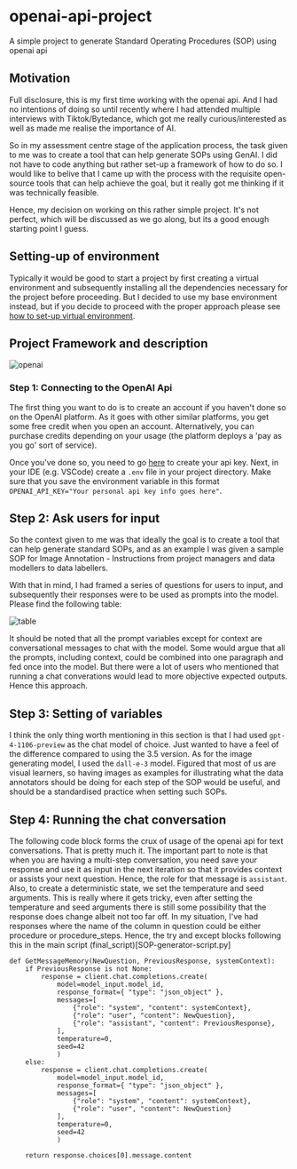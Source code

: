 # openai-api-project
A simple project to generate Standard Operating Procedures (SOP) using openai api

## Motivation
Full disclosure, this is my first time working with the openai api. And I had no intentions of doing so until recently where I had attended multiple interviews with Tiktok/Bytedance, which got me really curious/interested as well as made me realise the importance of AI.

So in my assessment centre stage of the application process, the task given to me was to create a tool that can help generate SOPs using GenAI. I did not have to code anything but rather set-up a framework of how to do so. I would like to belive that I came up with the process with the requisite open-source tools that can help achieve the goal, but it really got me thinking if it was technically feasible.

Hence, my decision on working on this rather simple project. It's not perfect, which will be discussed as we go along, but its a good enough starting point I guess.

## Setting-up of environment

Typically it would be good to start a project by first creating a virtual environment and subsequently installing all the dependencies necessary for the project before proceeding. But I decided to use my base environment instead, but if you decide to proceed with the proper approach please see [how to set-up virtual environment](https://github.com/peterchettiar/personal-projects?tab=readme-ov-file#2-setting-up-a-new-environment).

## Project Framework and description

![openai](https://github.com/peterchettiar/openai-api-project/assets/89821181/e472585b-7cbc-4c25-8765-ed440a3ad111)

### Step 1: Connecting to the OpenAI Api

The first thing you want to do is to create an account if you haven't done so on the OpenAI platform. As it goes with other similar platforms, you get some free credit when you open an account. Alternatively, you can purchase credits depending on your usage (the platform deploys a 'pay as you go' sort of service). 

Once you've done so, you need to go [here](https://platform.openai.com/api-keys) to create your api key. Next, in your IDE (e.g. VSCode) create a `.env` file in your project directory. Make sure that you save the environment variable in this format `OPENAI_API_KEY="Your personal api key info goes here"`.

## Step 2: Ask users for input

So the context given to me was that ideally the goal is to create a tool that can help generate standard SOPs, and as an example I was given a sample SOP for Image Annotation - Instructions from project managers and data modellers to data labellers. 

With that in mind, I had framed a series of questions for users to input, and subsequently their responses were to be used as prompts into the model. Please find the following table:

![table](https://github.com/peterchettiar/openai-api-project/assets/89821181/8a1a8395-3934-4336-aba9-7ca42c80c3d5)

It should be noted that all the prompt variables except for context are conversational messages to chat with the model. Some would argue that all the prompts, including context, could be combined into one paragraph and fed once into the model. But there were a lot of users who mentioned that running a chat converations would lead to more objective expected outputs. Hence this approach.

## Step 3: Setting of variables

I think the only thing worth mentioning in this section is that I had used `gpt-4-1106-preview` as the chat model of choice. Just wanted to have a feel of the difference compared to using the 3.5 version. As for the image generating model, I used the `dall-e-3` model. Figured that most of us are visual learners, so having images as examples for illustrating what the data annotators should be doing for each step of the SOP would be useful, and should be a standardised practice when setting such SOPs.

## Step 4: Running the chat conversation

The following code block forms the crux of usage of the openai api for text conversations. That is pretty much it. The important part to note is that when you are having a multi-step conversation, you need save your response and use it as input in the next iteration so that it provides context or assists your next question. Hence, the role for that message is `assistant`. Also, to create a deterministic state, we set the temperature and seed arguments. This is really where it gets tricky, even after setting the temperature and seed arguments there is still some possibility that the response does change albeit not too far off. In my situation, I've had responses where the name of the column in question could be either procedure or procedure_steps. Hence, the try and except blocks following this in the main script (final_script)[SOP-generator-script.py]

```
def GetMessageMemory(NewQuestion, PreviousResponse, systemContext):
    if PreviousResponse is not None:
        response = client.chat.completions.create(
            model=model_input.model_id,
            response_format={ "type": "json_object" },
            messages=[
                {"role": "system", "content": systemContext},
                {"role": "user", "content": NewQuestion},
                {"role": "assistant", "content": PreviousResponse},
            ],
            temperature=0,
            seed=42
            )
    else:
        response = client.chat.completions.create(
            model=model_input.model_id,
            response_format={ "type": "json_object" },
            messages=[
                {"role": "system", "content": systemContext},
                {"role": "user", "content": NewQuestion}
            ],
            temperature=0,
            seed=42
            )

    return response.choices[0].message.content

```
